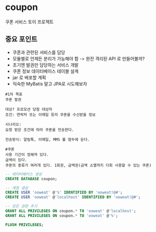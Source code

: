 # coupon
쿠폰 서비스 토이 프로젝트

## 중요 포인트
- 쿠폰과 관련된 서비스를 담당
- 모듈별로 언제든 분리가 가능해야 함 -> 완전 격리된 API 로 만들어볼까?
- 초기엔 발권만 담당하는 서비스 개발
- 쿠폰 정보 데이터베이스 테이블 설계
- jar 로 배포할 계획
- 익숙한 MyBatis 말고 JPA로 시도해보자

```
#1차 목표
쿠폰 발권

대상? 프로모션 당첨 대상자
조건: 연락처 또는 이메일 등의 쿠폰을 수신받을 정보

시나리오:
요청 받은 조건에 따라 쿠폰을 전송한다.

전송방식: 알림톡, 이메일, MMS 를 염두에 둔다.

#쿠폰
사용 기간이 정해져 있다.
금액이 있다.
쿠폰의 종류가 여러개 있다. 1회권, 금액권(금액 소멸까지 다회 사용할 수 있는 쿠폰)
```


```SQL
-- 데이터베이스 생성
CREATE DATABASE coupon;

-- 계정 생성
CREATE USER 'ooweat' @'%' IDENTIFIED BY 'ooweat!@#';
CREATE USER 'ooweat' @'localhost' IDENTIFIED BY 'ooweat!@#';

-- 모든 권한 주기
GRANT ALL PRIVILEGES ON coupon.* TO 'ooweat' @'localhost';
GRANT ALL PRIVILEGES ON coupon.* TO 'ooweat' @'%';

FLUSH PRIVILEGES;

```

